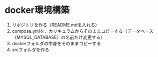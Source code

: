 # docker環境構築
1. リポジトリを作る（README.mdを入れる）
2. compose.ymlを、カリキュラムからそのままコピーする（データベース（MYSQL_DATABASE）の名前だけ変更する）
3. dockerフォルダの中身をそのままコピーする
4. srcフォルダを作る